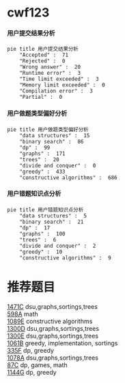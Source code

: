 # cwf123

<!-- tabs:start -->



#### **用户提交结果分析**

```mermaid
pie title 用户提交结果分析
    "Accepted" :  71
    "Rejected" :  0
    "Wrong answer" :  20
    "Runtime error" :  3
    "Time limit exceeded" :  3
    "Memory limit exceeded" :  0
    "Compilation error" :  3
    "Partial" :  0
```

#### **用户做题类型偏好分析**

```mermaid
pie title 用户做题类型偏好分析
    "data structures" :  15
    "binary search" :  86
    "dp" :  99
    "graphs" :  171
    "trees" :  20
    "divide and conquer" :  0
    "greedy" :  433
    "constructive algorithms" :  686
```
#### **用户错题知识点分析**

```mermaid
pie title 用户错题知识点分析
    "data structures" :  5
    "binary search" :  21
    "dp" :  17
    "graphs" :  100
    "trees" :  6
    "divide and conquer" :  2
    "greedy" :  10
    "constructive algorithms" :  9
```



<!-- tabs:end -->
# 推荐题目
[1471C](https://codeforces.com/contest/1471/problem/C)		dsu,graphs,sortings,trees		  
[598A](https://codeforces.com/contest/598/problem/A)		math		  
[1089E](https://codeforces.com/contest/1089/problem/E)		constructive algorithms		  
[1300D](https://codeforces.com/contest/1300/problem/D)		dsu,graphs,sortings,trees		  
[1300E](https://codeforces.com/contest/1300/problem/E)		dsu,graphs,sortings,trees		  
[1061B](https://codeforces.com/contest/1061/problem/B)		greedy,
                        implementation,
                        sortings		  
[335F](https://codeforces.com/contest/335/problem/F)		dp,
                        greedy		  
[1078A](https://codeforces.com/contest/1078/problem/A)		dsu,graphs,sortings,trees		  
[87C](https://codeforces.com/contest/87/problem/C)		dp,
                        games,
                        math		  
[1144G](https://codeforces.com/contest/1144/problem/G)		dp,
                        greedy		  
